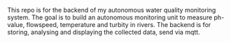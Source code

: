 This repo is for the backend of my autonomous water quality monitoring system.
The goal is to build an autonomous monitoring unit to measure ph-value, flowspeed, temperature and turbity in rivers.
The backend is for storing, analysing and displaying the collected data, send via mqtt.
